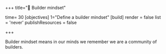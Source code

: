 +++
title="🧱 Builder mindset"

time= 30
[objectives]
  1="Define a builder mindset"
[build]
  render = false
  list = 'never'
  publishResources = false

+++

Builder mindset means in our minds we remember we are a community of builders.
